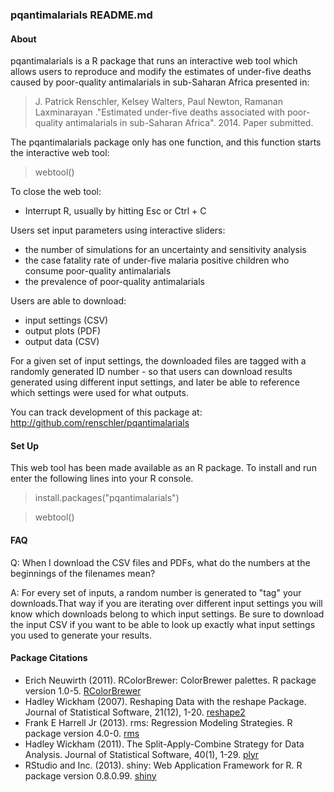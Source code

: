 ### pqantimalarials README.md

#### About
pqantimalarials is a R package that runs an interactive web tool which
allows users to reproduce and modify the estimates of under-five deaths
caused by poor-quality antimalarials in sub-Saharan Africa presented in:

> J. Patrick Renschler, Kelsey Walters, Paul Newton, Ramanan Laxminarayan
> ."Estimated under-five deaths associated with poor-quality antimalarials
> in sub-Saharan Africa". 2014. Paper submitted.

The pqantimalarials package only has one function, and this function
starts the interactive web tool:

>webtool()

To close the web tool:
* Interrupt R, usually by hitting Esc or Ctrl + C

Users set input parameters using interactive sliders:
* the number of simulations for an uncertainty and sensitivity analysis
* the case fatality rate of under-five malaria positive children who
consume poor-quality antimalarials
* the prevalence of poor-quality antimalarials

Users are able to download:
* input settings (CSV)
* output plots (PDF)
* output data (CSV)

For a given set of input settings, the downloaded files are tagged
with a randomly generated ID number - so that users can download
results generated using different input settings, and later be able
to reference which settings were used for what outputs.

You can track development of this package at:
http://github.com/renschler/pqantimalarials

#### Set Up
This web tool has been made available as an R package. To install and
run enter the following lines into your R console.

> install.packages("pqantimalarials")

> webtool()

#### FAQ
Q: When I download the CSV files and PDFs, what do the numbers at the
beginnings of the filenames mean?

A: For every set of inputs, a random number is generated to "tag" your
downloads.That way if you are iterating over different input settings
you will know which downloads belong to which input settings. Be sure
to download the input CSV if you want to be able to look up exactly
what input settings you used to generate your results.

#### Package Citations ####
* Erich Neuwirth (2011). RColorBrewer: ColorBrewer palettes. R package version 1.0-5. [RColorBrewer](http://CRAN.R-project.org/package=RColorBrewer)
* Hadley Wickham (2007). Reshaping Data with the reshape Package. Journal of Statistical Software, 21(12), 1-20. [reshape2](http://www.jstatsoft.org/v21/i12/)
* Frank E Harrell Jr (2013). rms: Regression Modeling Strategies. R package version 4.0-0. [rms](http://CRAN.R-project.org/package=rms)
* Hadley Wickham (2011). The Split-Apply-Combine Strategy for Data Analysis. Journal of Statistical Software,
  40(1), 1-29. [plyr](http://www.jstatsoft.org/v40/i01/)
* RStudio and Inc. (2013). shiny: Web Application Framework for R. R package version 0.8.0.99. [shiny](http://www.rstudio.com/shiny/)
